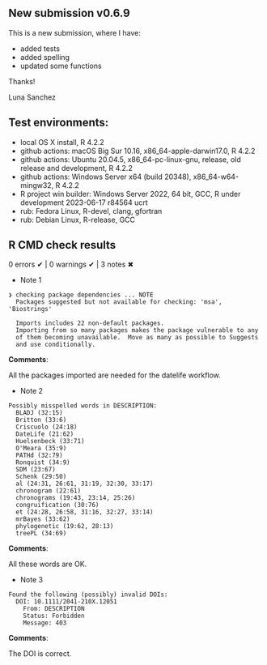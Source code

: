 ## New submission v0.6.9
This is a new submission, where I have:
- added tests
- added spelling
- updated some functions


Thanks!

Luna Sanchez


## Test environments:

* local OS X install, R 4.2.2
* github actions: macOS Big Sur 10.16, x86_64-apple-darwin17.0, R 4.2.2
* github actions: Ubuntu 20.04.5, x86_64-pc-linux-gnu, release, old release and development, R 4.2.2
* github actions: Windows Server x64 (build 20348), x86_64-w64-mingw32, R 4.2.2
* R project win builder: Windows Server 2022, 64 bit, GCC, R under development 2023-06-17 r84564 ucrt
* rub: Fedora Linux, R-devel, clang, gfortran
* rub: Debian Linux, R-release, GCC


## R CMD check results

0 errors ✔ | 0 warnings ✔ | 3 notes ✖

* Note 1

```
❯ checking package dependencies ... NOTE
  Packages suggested but not available for checking: 'msa', 'Biostrings'

  Imports includes 22 non-default packages.
  Importing from so many packages makes the package vulnerable to any
  of them becoming unavailable.  Move as many as possible to Suggests
  and use conditionally.
```
**Comments**: <br/>

All the packages imported are needed for the datelife workflow.


* Note 2

```
Possibly misspelled words in DESCRIPTION:
  BLADJ (32:15)
  Britton (33:6)
  Criscuolo (24:18)
  DateLife (21:62)
  Huelsenbeck (33:71)
  O'Meara (35:9)
  PATHd (32:79)
  Ronquist (34:9)
  SDM (23:67)
  Schenk (29:50)
  al (24:31, 26:61, 31:19, 32:30, 33:17)
  chronogram (22:61)
  chronograms (19:43, 23:14, 25:26)
  congruification (30:76)
  et (24:28, 26:58, 31:16, 32:27, 33:14)
  mrBayes (33:62)
  phylogenetic (19:62, 28:13)
  treePL (34:69)
```
**Comments**: <br/>

All these words are OK.

* Note 3

```
Found the following (possibly) invalid DOIs:
  DOI: 10.1111/2041-210X.12051
    From: DESCRIPTION
    Status: Forbidden
    Message: 403
```

**Comments**: <br/>

The DOI is correct.
